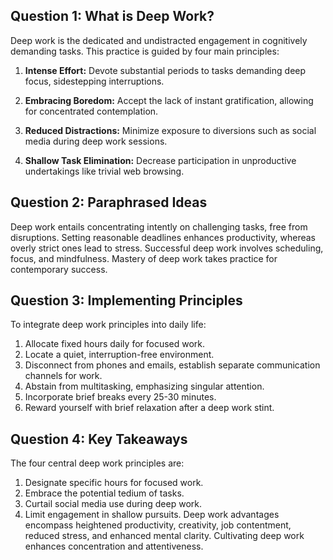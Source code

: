 ## Question 1: What is Deep Work?

Deep work is the dedicated and undistracted engagement in cognitively demanding tasks. This practice is guided by four main principles:

1. **Intense Effort:** Devote substantial periods to tasks demanding deep focus, sidestepping interruptions.

2. **Embracing Boredom:** Accept the lack of instant gratification, allowing for concentrated contemplation.

3. **Reduced Distractions:** Minimize exposure to diversions such as social media during deep work sessions.

4. **Shallow Task Elimination:** Decrease participation in unproductive undertakings like trivial web browsing.

## Question 2: Paraphrased Ideas

Deep work entails concentrating intently on challenging tasks, free from disruptions. Setting reasonable deadlines enhances productivity, whereas overly strict ones lead to stress. Successful deep work involves scheduling, focus, and mindfulness. Mastery of deep work takes practice for contemporary success.

## Question 3: Implementing Principles

To integrate deep work principles into daily life:

1. Allocate fixed hours daily for focused work.
2. Locate a quiet, interruption-free environment.
3. Disconnect from phones and emails, establish separate communication channels for work.
4. Abstain from multitasking, emphasizing singular attention.
5. Incorporate brief breaks every 25-30 minutes.
6. Reward yourself with brief relaxation after a deep work stint.

## Question 4: Key Takeaways

The four central deep work principles are:
1. Designate specific hours for focused work.
2. Embrace the potential tedium of tasks.
3. Curtail social media use during deep work.
4. Limit engagement in shallow pursuits.
Deep work advantages encompass heightened productivity, creativity, job contentment, reduced stress, and enhanced mental clarity.
Cultivating deep work enhances concentration and attentiveness.
